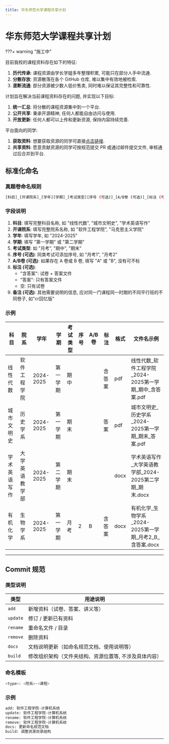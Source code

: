 ```yaml
---
title: 华东师范大学课程共享计划
---
```


# 华东师范大学课程共享计划

???+ warning "施工中"

目前我校的课程资料存在如下的特征:

1. **历代传承**: 课程资源由学长学姐多年整理积累, 可能只在部分人手中流通.
2. **分散存放**: 资源散落在各个 GitHub 仓库, 难以集中有效地被检索.
3. **垄断流通**: 部分资源被少数人低价售卖, 同时难以保证其完整性和可靠性.

计划旨在解决当前课程资料存在的问题, 并实现以下目标:

1. **统一汇总**: 将分散的课程资源集中到一个平台.
2. **公开共享**: 秉承开源精神, 任何人都能自由访问与使用.
3. **开放更新**: 任何人都可以上传和更新资源, 保持内容持续完善.

平台面向的同学:

1. **获取资料**: 想要获取资源的同学可直接[点击链接](https://ecnusc.eagle233.top/).
2. **共享资料**: 愿意贡献资源的同学可按规范提交 PR 或通过邮件提交文件, 审核通过后合并到平台.

## 标准化命名

### 真题卷命名规则

```bash
[科目]_[开课院系]_[学年][学期]_[考试类型][序号 (可选)]_[A/B卷 (可选)]_[标注 (可选)]_[备注 (可选)].[格式]
```

### 字段说明

1. **科目**: 填写完整科目名称, 如 "线性代数", "城市文明史", "学术英语写作"
2. **开课院系**: 填写完整院系名称, 如 "软件工程学院", "马克思主义学院"
3. **学年**: 填写学年, 如 "2024-2025"
4. **学期**: 填写 "第一学期" 或 "第二学期"
5. **考试类型**: 如 "月考", "期中", "期末"
6. **序号 (可选)**: 同类考试可添加序号, 如 "月考1", "月考2"
7. **A/B卷 (可选)**: 如果存在 A 卷或 B 卷, 填写 "A" 或 "B", 没有可不标
8. **标注 (可选)**:
     - "含答案": 试卷 + 答案文件
     - "答案": 只有答案文件
     - 空: 只有试卷
9. **备注 (可选)**: 其他需要说明的信息, 应对同一门课程同一时期的不同平行班的不同卷子, 如"cr回忆版"

### 示例

| 科目     | 院系      | 学年        | 学期   | 考试类型 | 序号 | A/B卷 | 标注  | 格式   | 文件名示例                                       |
| ------ | ------- | --------- | ---- | ---- | -- | ---- | --- | ---- | ------------------------------------------- |
| 线性代数   | 软件工程学院  | 2024-2025 | 第一学期 | 期中   |    |      | 含答案 | pdf  | 线性代数\_软件工程学院\_2024-2025第一学期\_期中\_含答案.pdf    |
| 城市文明史  | 历史学系    | 2024-2025 | 第一学期 | 期末   |    |      | 答案  | pdf  | 城市文明史\_历史学系\_2024-2025第一学期\_期末\_答案.pdf      |
| 学术英语写作 | 大学英语教学部 | 2024-2025 | 第二学期 | 期末   |    |      |     | docx | 学术英语写作\_大学英语教学部\_2024-2025第二学期\_期末.docx     |
| 有机化学   | 生物学系    | 2024-2025 | 第一学期 | 月考   | 2  | B    | 含答案 | docx | 有机化学\_生物学系\_2024-2025第一学期\_月考2\_B\_含答案.docx |

---

## Commit 规范

### 类型说明

| 类型       | 用途说明                        |
| -------- | --------------------------- |
| `add`    | 新增资料（试卷、答案、讲义等）             |
| `update` | 修订 / 更新已有资料                 |
| `rename` | 重命名文件 / 目录                  |
| `remove` | 删除资料                        |
| `docs`   | 文档说明更新（如命名规范文档、使用说明等）       |
| `build`  | 修改组织架构（文件夹结构、资源位置等, 不涉及具体内容） |

### 命名模板

```bash
<type>: <院系>-<课程>
```

### 示例

```bash
add: 软件工程学院-计算机系统
update: 软件工程学院-计算机系统
rename: 软件工程学院-计算机系统
remove: 软件工程学院-计算机系统
docs: 更新命名规范文档
build: 调整资源目录结构
```

---
